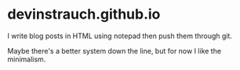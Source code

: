 # devinstrauch.github.io

I write blog posts in HTML using notepad then push them through git.

Maybe there's a better system down the line, but for now I like the minimalism.